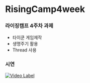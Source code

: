 # RisingCamp4week 
### 라이징캠프 4주차 과제 </br>
* 타이쿤 게임제작
* 생명주기 활용
* Thread 사용

### 시연
[![Video Label](https://user-images.githubusercontent.com/108243290/219848858-1cdfe1a6-012b-4f43-b2db-063d0d921963.jpg)](https://www.youtube.com/watch?v=VrzmVG0XtmQ)
</br>


